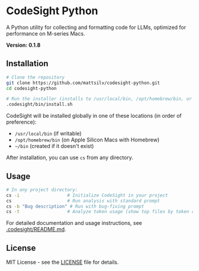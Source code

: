 # CodeSight Python

A Python utility for collecting and formatting code for LLMs, optimized for performance on M-series Macs.

**Version: 0.1.8**

## Installation

```bash
# Clone the repository
git clone https://github.com/mattsilv/codesight-python.git
cd codesight-python

# Run the installer (installs to /usr/local/bin, /opt/homebrew/bin, or ~/bin)
.codesight/bin/install.sh
```

CodeSight will be installed globally in one of these locations (in order of preference):
- `/usr/local/bin` (if writable)
- `/opt/homebrew/bin` (on Apple Silicon Macs with Homebrew)
- `~/bin` (created if it doesn't exist)

After installation, you can use `cs` from any directory.

## Usage

```bash
# In any project directory:
cs -i                  # Initialize CodeSight in your project
cs                     # Run analysis with standard prompt
cs -b "Bug description" # Run with bug-fixing prompt
cs -t                  # Analyze token usage (show top files by token count)
```

For detailed documentation and usage instructions, see [.codesight/README.md](.codesight/README.md).

## License

MIT License - see the [LICENSE](LICENSE) file for details.